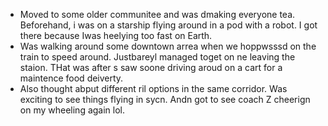 - Moved to some older communitee and was dmaking everyone tea. Beforehand, i was on a starship flying around in a pod with a robot. I got there because Iwas heelying too fast on Earth.
- Was walking around some downtown arrea when we hoppwsssd on the train to speed around. Justbareyl managed toget on ne leaving the staion. THat was after  s saw soone driving aroud on a cart for a maintence food deiverty.
- Also thought abput different ril options in the same corridor. Was exciting to see things flying in sycn. Andn got to see coach Z cheerign on my wheeling again lol.
